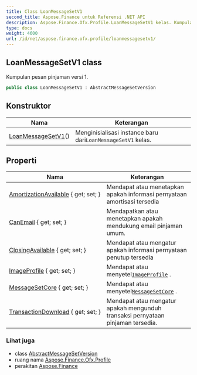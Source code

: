 ```yaml
---
title: Class LoanMessageSetV1
second_title: Aspose.Finance untuk Referensi .NET API
description: Aspose.Finance.Ofx.Profile.LoanMessageSetV1 kelas. Kumpulan pesan pinjaman versi 1.
type: docs
weight: 4600
url: /id/net/aspose.finance.ofx.profile/loanmessagesetv1/
---
```

## LoanMessageSetV1 class

Kumpulan pesan pinjaman versi 1.

```csharp
public class LoanMessageSetV1 : AbstractMessageSetVersion
```

## Konstruktor

| Nama | Keterangan |
| --- | --- |
| [LoanMessageSetV1](loanmessagesetv1/)() | Menginisialisasi instance baru dari`LoanMessageSetV1` kelas. |

## Properti

| Nama | Keterangan |
| --- | --- |
| [AmortizationAvailable](../../aspose.finance.ofx.profile/loanmessagesetv1/amortizationavailable/) { get; set; } | Mendapat atau menetapkan apakah informasi pernyataan amortisasi tersedia |
| [CanEmail](../../aspose.finance.ofx.profile/loanmessagesetv1/canemail/) { get; set; } | Mendapatkan atau menetapkan apakah mendukung email pinjaman umum. |
| [ClosingAvailable](../../aspose.finance.ofx.profile/loanmessagesetv1/closingavailable/) { get; set; } | Mendapat atau mengatur apakah informasi pernyataan penutup tersedia |
| [ImageProfile](../../aspose.finance.ofx.profile/loanmessagesetv1/imageprofile/) { get; set; } | Mendapat atau menyetel[`ImageProfile`](./imageprofile/) . |
| [MessageSetCore](../../aspose.finance.ofx.profile/abstractmessagesetversion/messagesetcore/) { get; set; } | Mendapat atau menyetel[`MessageSetCore`](../abstractmessagesetversion/messagesetcore/) . |
| [TransactionDownload](../../aspose.finance.ofx.profile/loanmessagesetv1/transactiondownload/) { get; set; } | Mendapat atau mengatur apakah mengunduh transaksi pernyataan pinjaman tersedia. |

### Lihat juga

* class [AbstractMessageSetVersion](../abstractmessagesetversion/)
* ruang nama [Aspose.Finance.Ofx.Profile](../../aspose.finance.ofx.profile/)
* perakitan [Aspose.Finance](../../)


